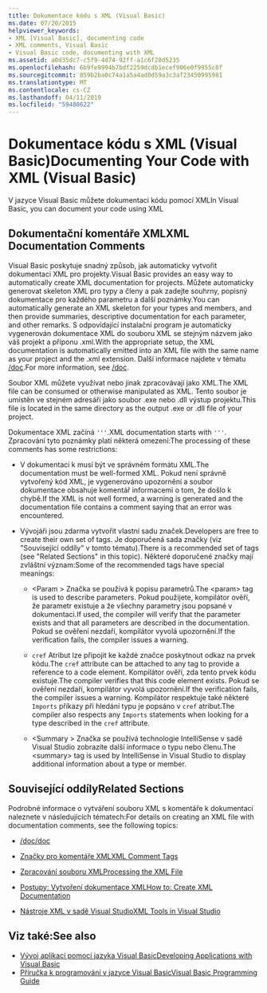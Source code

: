 ```yaml
---
title: Dokumentace kódu s XML (Visual Basic)
ms.date: 07/20/2015
helpviewer_keywords:
- XML [Visual Basic], documenting code
- XML comments, Visual Basic
- Visual Basic code, documenting with XML
ms.assetid: a0d35dc7-c5f9-4d74-92ff-a1c6f28d5235
ms.openlocfilehash: 6b9fe9994b7bdf2259dcdb1ecef906e0f9955c8f
ms.sourcegitcommit: 859b2ba0c74a1a5a4ad0d59a3c3af23450995981
ms.translationtype: MT
ms.contentlocale: cs-CZ
ms.lasthandoff: 04/11/2019
ms.locfileid: "59480622"
---
```

# <a name="documenting-your-code-with-xml-visual-basic"></a><span data-ttu-id="f93fa-102">Dokumentace kódu s XML (Visual Basic)</span><span class="sxs-lookup"><span data-stu-id="f93fa-102">Documenting Your Code with XML (Visual Basic)</span></span>

<span data-ttu-id="f93fa-103">V jazyce Visual Basic můžete dokumentaci kódu pomocí XML</span><span class="sxs-lookup"><span data-stu-id="f93fa-103">In Visual Basic, you can document your code using XML</span></span>

## <a name="xml-documentation-comments"></a><span data-ttu-id="f93fa-104">Dokumentační komentáře XML</span><span class="sxs-lookup"><span data-stu-id="f93fa-104">XML Documentation Comments</span></span>

<span data-ttu-id="f93fa-105">Visual Basic poskytuje snadný způsob, jak automaticky vytvořit dokumentaci XML pro projekty.</span><span class="sxs-lookup"><span data-stu-id="f93fa-105">Visual Basic provides an easy way to automatically create XML documentation for projects.</span></span> <span data-ttu-id="f93fa-106">Můžete automaticky generovat skeleton XML pro typy a členy a pak zadejte souhrny, popisný dokumentace pro každého parametru a další poznámky.</span><span class="sxs-lookup"><span data-stu-id="f93fa-106">You can automatically generate an XML skeleton for your types and members, and then provide summaries, descriptive documentation for each parameter, and other remarks.</span></span> <span data-ttu-id="f93fa-107">S odpovídající instalační program je automaticky vygenerován dokumentace XML do souboru XML se stejným názvem jako váš projekt a příponu .xml.</span><span class="sxs-lookup"><span data-stu-id="f93fa-107">With the appropriate setup, the XML documentation is automatically emitted into an XML file with the same name as your project and the .xml extension.</span></span> <span data-ttu-id="f93fa-108">Další informace najdete v tématu [/doc](../../../visual-basic/reference/command-line-compiler/doc.md).</span><span class="sxs-lookup"><span data-stu-id="f93fa-108">For more information, see [/doc](../../../visual-basic/reference/command-line-compiler/doc.md).</span></span>

<span data-ttu-id="f93fa-109">Soubor XML můžete využívat nebo jinak zpracovávají jako XML.</span><span class="sxs-lookup"><span data-stu-id="f93fa-109">The XML file can be consumed or otherwise manipulated as XML.</span></span> <span data-ttu-id="f93fa-110">Tento soubor je umístěn ve stejném adresáři jako soubor .exe nebo .dll výstup projektu.</span><span class="sxs-lookup"><span data-stu-id="f93fa-110">This file is located in the same directory as the output .exe or .dll file of your project.</span></span>

<span data-ttu-id="f93fa-111">Dokumentace XML začíná `'''`.</span><span class="sxs-lookup"><span data-stu-id="f93fa-111">XML documentation starts with `'''`.</span></span> <span data-ttu-id="f93fa-112">Zpracování tyto poznámky platí některá omezení:</span><span class="sxs-lookup"><span data-stu-id="f93fa-112">The processing of these comments has some restrictions:</span></span>

- <span data-ttu-id="f93fa-113">V dokumentaci k musí být ve správném formátu XML.</span><span class="sxs-lookup"><span data-stu-id="f93fa-113">The documentation must be well-formed XML.</span></span> <span data-ttu-id="f93fa-114">Pokud není správně vytvořený kód XML, je vygenerováno upozornění a soubor dokumentace obsahuje komentář informacemi o tom, že došlo k chybě.</span><span class="sxs-lookup"><span data-stu-id="f93fa-114">If the XML is not well formed, a warning is generated and the documentation file contains a comment saying that an error was encountered.</span></span>

- <span data-ttu-id="f93fa-115">Vývojáři jsou zdarma vytvořit vlastní sadu značek.</span><span class="sxs-lookup"><span data-stu-id="f93fa-115">Developers are free to create their own set of tags.</span></span> <span data-ttu-id="f93fa-116">Je doporučená sada značky (viz "Související oddíly" v tomto tématu).</span><span class="sxs-lookup"><span data-stu-id="f93fa-116">There is a recommended set of tags (see "Related Sections" in this topic).</span></span> <span data-ttu-id="f93fa-117">Některé doporučené značky mají zvláštní význam:</span><span class="sxs-lookup"><span data-stu-id="f93fa-117">Some of the recommended tags have special meanings:</span></span>

  - <span data-ttu-id="f93fa-118">\<Param > Značka se používá k popisu parametrů.</span><span class="sxs-lookup"><span data-stu-id="f93fa-118">The \<param> tag is used to describe parameters.</span></span> <span data-ttu-id="f93fa-119">Pokud použijete, kompilátor ověří, že parametr existuje a že všechny parametry jsou popsané v dokumentaci.</span><span class="sxs-lookup"><span data-stu-id="f93fa-119">If used, the compiler will verify that the parameter exists and that all parameters are described in the documentation.</span></span> <span data-ttu-id="f93fa-120">Pokud se ověření nezdaří, kompilátor vyvolá upozornění.</span><span class="sxs-lookup"><span data-stu-id="f93fa-120">If the verification fails, the compiler issues a warning.</span></span>

  - <span data-ttu-id="f93fa-121">`cref` Atribut lze připojit ke každé značce poskytnout odkaz na prvek kódu.</span><span class="sxs-lookup"><span data-stu-id="f93fa-121">The `cref` attribute can be attached to any tag to provide a reference to a code element.</span></span> <span data-ttu-id="f93fa-122">Kompilátor ověří, zda tento prvek kódu existuje.</span><span class="sxs-lookup"><span data-stu-id="f93fa-122">The compiler verifies that this code element exists.</span></span> <span data-ttu-id="f93fa-123">Pokud se ověření nezdaří, kompilátor vyvolá upozornění.</span><span class="sxs-lookup"><span data-stu-id="f93fa-123">If the verification fails, the compiler issues a warning.</span></span> <span data-ttu-id="f93fa-124">Kompilátor respektuje také některé `Imports` příkazy při hledání typu je popsáno v `cref` atribut.</span><span class="sxs-lookup"><span data-stu-id="f93fa-124">The compiler also respects any `Imports` statements when looking for a type described in the `cref` attribute.</span></span>

  - <span data-ttu-id="f93fa-125">\<Summary > Značka se používá technologie IntelliSense v sadě Visual Studio zobrazíte další informace o typu nebo členu.</span><span class="sxs-lookup"><span data-stu-id="f93fa-125">The \<summary> tag is used by IntelliSense in Visual Studio to display additional information about a type or member.</span></span>

## <a name="related-sections"></a><span data-ttu-id="f93fa-126">Související oddíly</span><span class="sxs-lookup"><span data-stu-id="f93fa-126">Related Sections</span></span>

<span data-ttu-id="f93fa-127">Podrobné informace o vytváření souboru XML s komentáře k dokumentaci naleznete v následujících tématech:</span><span class="sxs-lookup"><span data-stu-id="f93fa-127">For details on creating an XML file with documentation comments, see the following topics:</span></span>

- [<span data-ttu-id="f93fa-128">/doc</span><span class="sxs-lookup"><span data-stu-id="f93fa-128">/doc</span></span>](../../../visual-basic/reference/command-line-compiler/doc.md)

- [<span data-ttu-id="f93fa-129">Značky pro komentáře XML</span><span class="sxs-lookup"><span data-stu-id="f93fa-129">XML Comment Tags</span></span>](../../../visual-basic/language-reference/xmldoc/index.md)

- [<span data-ttu-id="f93fa-130">Zpracování souboru XML</span><span class="sxs-lookup"><span data-stu-id="f93fa-130">Processing the XML File</span></span>](../../../visual-basic/programming-guide/program-structure/processing-the-xml-file.md)

- [<span data-ttu-id="f93fa-131">Postupy: Vytvoření dokumentace XML</span><span class="sxs-lookup"><span data-stu-id="f93fa-131">How to: Create XML Documentation</span></span>](../../../visual-basic/programming-guide/program-structure/how-to-create-xml-documentation.md)

- [<span data-ttu-id="f93fa-132">Nástroje XML v sadě Visual Studio</span><span class="sxs-lookup"><span data-stu-id="f93fa-132">XML Tools in Visual Studio</span></span>](/visualstudio/xml-tools/xml-tools-in-visual-studio)

## <a name="see-also"></a><span data-ttu-id="f93fa-133">Viz také:</span><span class="sxs-lookup"><span data-stu-id="f93fa-133">See also</span></span>

- [<span data-ttu-id="f93fa-134">Vývoj aplikací pomocí jazyka Visual Basic</span><span class="sxs-lookup"><span data-stu-id="f93fa-134">Developing Applications with Visual Basic</span></span>](../../../visual-basic/developing-apps/index.md)
- [<span data-ttu-id="f93fa-135">Příručka k programování v jazyce Visual Basic</span><span class="sxs-lookup"><span data-stu-id="f93fa-135">Visual Basic Programming Guide</span></span>](../../../visual-basic/programming-guide/index.md)
